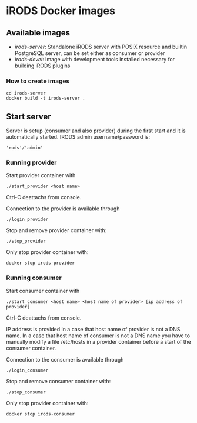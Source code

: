 # iRODS Docker images

## Available images

- *irods-server*: Standalone iRODS server with POSIX resource and builtin PostgreSQL server, can be set either as consumer or provider
- *irods-devel*: Image with development tools installed necessary for building iRODS plugins

### How to create images
```
cd irods-server
docker build -t irods-server .
```

## Start server
Server is setup (consumer and also provider) during the first start and it is 
automatically started. IRODS admin username/password is:
```
'rods'/'admin'
```

### Running provider
Start provider container with
```
./start_provider <host name>
```
Ctrl-C deattachs from console.

Connection to the provider is available through 
```
./login_provider
```
Stop and remove provider container with:
```
./stop_provider
```

Only stop provider container with:
```
docker stop irods-provider
```

### Running consumer
Start consumer container with
```
./start_consumer <host name> <host name of provider> [ip address of provider]
```
Ctrl-C deattachs from console.

IP address is provided in a case that host name of provider is not a DNS name. 
In a case that host name of consumer is not a DNS name you have to manually modify a file
/etc/hosts in a provider container before a start of the consumer container.

Connection to the consumer is available through 
```
./login_consumer
```
Stop and remove consumer container with:
```
./stop_consumer
```

Only stop provider container with:
```
docker stop irods-consumer
```

